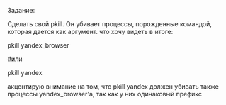 Задание:

Сделать свой pkill. Он убивает процессы, порожденные командой, которая дается как аргумент. что хочу видеть в итоге:

pkill yandex_browser

#или 

pkill yandex

акцентирую внимание на том, что pkill yandex должен убивать также процессы yandex_browser'a, так как у них одинаковый префикс
